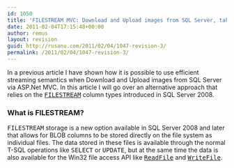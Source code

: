 ```yaml
---
id: 1050
title: 'FILESTREAM MVC: Download and Upload images from SQL Server, take 2'
date: 2011-02-04T17:15:48+00:00
author: remus
layout: revision
guid: http://rusanu.com/2011/02/04/1047-revision-3/
permalink: /2011/02/04/1047-revision-3/
---
```

In a previous article I have shown how it is possible to use efficient streaming semantics when <a hre="http://rusanu.com/2010/12/28/download-and-upload-images-from-sql-server-with-asp-net-mvc/">Download and Upload images from SQL Server via ASP.Net MVC</a>. In this article I will go over an alternative approach that relies on the <a href="http://technet.microsoft.com/en-us/library/bb933993.aspx" target="_blank"><tt>FILESTREAM</tt></a> column types introduced in SQL Server 2008.

### What is FILESTREAM?

<tt>FILESTREAM</tt> storage is a new option available in SQL Server 2008 and later that allows for BLOB columns to be stored directly on the file system as individual files. The data stored in these files is available through the normal T-SQL operations like <tt>SELECT</tt> or <tt>UPDATE</tt>, but at the same time the data is also available for the Win32 file access API like <a href="http://msdn.microsoft.com/en-us/library/aa365467%28v=vs.85%29.aspx" target="_blank"><tt>ReadFile</tt></a> and <a href="http://msdn.microsoft.com/en-us/library/aa365747%28v=vs.85%29.aspx" target="_blank"><tt>WriteFile</tt></a>.